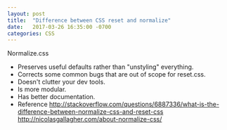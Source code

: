 ```yaml
---
layout: post
title:  "Difference between CSS reset and normalize"
date:   2017-03-26 16:35:00 -0700
categories: CSS
---
```

Normalize.css
- Preserves useful defaults rather than "unstyling" everything.
- Corrects some common bugs that are out of scope for reset.css.
- Doesn't clutter your dev tools.
- Is more modular.
- Has better documentation.
- Reference
  http://stackoverflow.com/questions/6887336/what-is-the-difference-between-normalize-css-and-reset-css
  http://nicolasgallagher.com/about-normalize-css/
